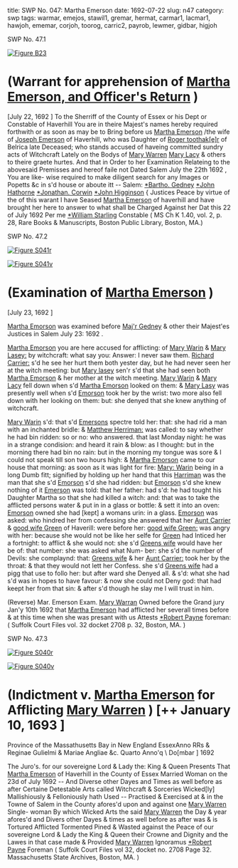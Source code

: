 title: SWP No. 047: Martha Emerson
date: 1692-07-22
slug: n47
category: swp
tags: warmar, emejos, stawil1, gremar, hermat, carmar1, lacmar1, hawjoh, ememar, corjoh, toorog, carric2, payrob, lewmer, gidbar, higjoh




<div markdown class="doc" id="n47.1">

<div class="doc_id">SWP No. 47.1</div>



<span markdown class="figure">[![Figure B23](archives/BPL/gifs/B23.gif)](archives/BPL/LARGE/B23.jpg)</span>


# (Warrant for apprehension of [Martha Emerson, and Officer's Return](/tag/ememar.html) )
[July 22, 1692 ] To the Sherriff of the County of Essex or his Dept or Constable of  Haverhill
You are in theire Majest's names hereby required forthwith or as  soon as may be to Bring before us [Martha Emerson](/tag/ememar.html) /the wife of  [Joseph Emerson](/tag/emejos.html) of Haverhill, who was Daughter of [Roger toothak[e]r](/tag/toorog.html)  of Belrica late Deceased; who stands accused of haveing committed  sundry acts of Witchcraft Lately on the Bodys of [Mary Warren](/tag/warmar.html) [Mary Lacy](/tag/lewmer.html) & others to theire graete hurtes. And that in  Order to her Examination Relateing to the abovesaid Premisses  and hereof faile not Dated Salem July the 22th 1692 , You are like-  wise required to make diligent search for any Images or Popetts  &c in s'd house or aboute itt --
Salem:   [*Bartho. Gedney](/tag/gidbar.html)  [*John Hathorne](/tag/hawjoh.html)  [*Jonathan. Corwin](/tag/corjoh.html)  [*John Higginson](/tag/higjoh.html) {  Justices Peace by virtue of the of this warant I have Seased [Martha Emerson](/tag/ememar.html) of  haverhill and have brought her here to answer to what shall be  Charged Against her Dat this 22 of July 1692 Per me [*William Starling](/tag/stawil1.html)  Constable ( MS Ch K 1.40, vol. 2, p. 28, Rare Books & Manuscripts, Boston Public Library, Boston, MA.)

</div>



<div markdown class="doc" id="n47.2">

<div class="doc_id">SWP No. 47.2</div>



<span markdown class="figure">[![Figure S041r](archives/Suffolk/small/S041A.jpg)](archives/Suffolk/large/S041A.jpg)</span>



<span markdown class="figure">[![Figure S041v](archives/Suffolk/small/S041B.jpg)](archives/Suffolk/large/S041B.jpg)</span>


# (Examination of [Martha Emerson](/tag/ememar.html) )

[July 23, 1692 ]

[Martha Emorson](/tag/ememar.html) was examined before [Maj'r Gedney](/tag/gidbar.html) & other their  Majest'es Justices in Salem July 23: 1692 .

[Martha Emorson](/tag/ememar.html) you are here accused for afflicting: of [Mary Warin](/tag/warmar.html)  & [Mary Lasey:](/tag/lacmar1.html) by witchcraft: what say you: Answer: I never saw  them. [Richard Carrier:](/tag/carric2.html) s'd he see her hurt them both yester day,  but he had never seen her at the witch meeting: but [Mary lasey](/tag/lacmar1.html)  sen'r s'd that she had seen both [Martha Emorson](/tag/ememar.html) & her mother at  the witch meeting. [Mary Warin](/tag/warmar.html) & [Mary Lacy](/tag/lacmar1.html) fell down when s'd  [Martha Emorson](/tag/ememar.html) looked on them: & [Mary Lasy](/tag/lacmar1.html) was presently well  when s'd [Emorson](/tag/ememar.html) took her by the wrist: two more also fell down  with her looking on them: but: she denyed that she knew anything  of witchcraft.

[Mary Warin](/tag/warmar.html) s'd: that s'd [Emersons](/tag/ememar.html) spectre told her: that: she had rid  a man with an inchanted bridle: & [Matthew Herriman:](/tag/hermat.html) was called:  to say whether he had bin ridden: so or no: who answered. that last  Monday night: he was in a strange condision: and heard it rain  & blow: as I thought: but in the morning there had bin no rain: but  in the morning my tongue was sore & I could not speak till son two  hours high: & [Martha Emorson](/tag/ememar.html) came to our house that morning: as  soon as it was light for fire: [Mary: Warin](/tag/warmar.html) being in a long Dumb fitt;  signified by holding up her hand that this [Harriman](/tag/hermat.html) was the man  that she s'd [Emorson](/tag/ememar.html) s'd she had ridden: but [Emorson](/tag/ememar.html) s'd she knew  nothing of it [Emerson](/tag/ememar.html) was told: that her father: had s'd: he had  tought his Daughter Martha so that she had killed a witch: and:  that was to take the afflicted persons water & put in in a glass or  bottle: & sett it into an oven: [Emorson](/tag/ememar.html) owned she had [kept] a  womans urin: in a glass. [Emorson](/tag/ememar.html) was asked: who hindred her  from confessing she answered that her [Aunt Carrier](/tag/carmar1.html) & [good wife Green](/tag/gremar.html) of Haverill: were before her: [good wife Green:](/tag/gremar.html) was angry  with her: because she would not be like her selfe for [Green](/tag/gremar.html) had  Inticed her a fortnight: to afflict & she would not: she s'd [Greens wife](/tag/gremar.html) would have her be of: that number: she was asked what Num-  ber: she s'd the number of Devils: she complaynd: that: [Greens wife](/tag/gremar.html)  & her [Aunt Carrier:](/tag/carmar1.html) took her by the throat: & that they would not  lett her Confess. she s'd [Greens wife](/tag/gremar.html) had a pigg that use to follo  her: but after ward she Denyed all. & s'd: what she had s'd was in   hopes to have favour: & now she could not Deny god: that had keept  her from that sin: & after s'd though he slay me I will trust in him.

(Reverse) Mar. Emerson Exam.  [Mary Warran](/tag/warmar.html) Owned before the Grand jury Jan'y 10th  1692 that [Martha Emerson](/tag/ememar.html) had afflicted her severall times before  & at this time when she was presant with us
Attests  [*Robert Payne](/tag/payrob.html) foreman: ( Suffolk Court Files vol. 32 docket 2708 p. 32, Boston, MA. )

</div>



<div markdown class="doc" id="n47.3">

<div class="doc_id">SWP No. 47.3</div>



<span markdown class="figure">[![Figure S040r](archives/Suffolk/small/S040A.jpg)](archives/Suffolk/large/S040A.jpg)</span>



<span markdown class="figure">[![Figure S040v](archives/Suffolk/small/S040B.jpg)](archives/Suffolk/large/S040B.jpg)</span>


# (Indictment v. [Martha Emerson](/tag/ememar.html) for Afflicting [Mary Warren](/tag/warmar.html) ) [++ January 10, 1693 ]

Province of the Massathusetts  Bay in New England EssexAnno RRs & Reginae Gulielmi & Mariae Angliae &c. Quarto Anno'q  \ Do[mbar ] 1692

The Juro's. for our sovereigne Lord & Lady the: King & Queen  Presents That [Martha Emerson](/tag/ememar.html) of Haverhill in the County of Essex  Married Woman on the 23d of July 1692 -- And Diverse other Dayes  and Times as well before as after Certaine Detestable Arts called  Witchcraft & Sorceries Wicked[ly] Mallishiously & Felloniously  hath Used -- Practised & Exercised at & in the Towne of Salem in  the County afores'd upon and against one [Mary Warren](/tag/warmar.html) Single-  woman By which Wicked Arts the said [Mary Warren](/tag/warmar.html) the Day & year  afores'd and Divers other Dayes & times as well before as after was  & is Tortured Afflicted Tormented Pined & Wasted against the  Peace of our sovereigne Lord & Lady the King & Queen their Crowne  and Dignity and the Lawes in that case made & Provided
[Mary Warren](/tag/warmar.html)  Ignoramus  [*Robert Payne](/tag/payrob.html)  Foreman ( Suffolk Court Files vol 32, docket no. 2708 Page 32. Massachusetts State Archives, Boston, MA. )

</div>

